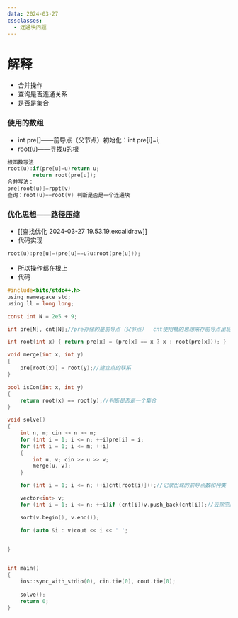 ```yaml
---
data: 2024-03-27
cssclasses:
  - 连通块问题
---
```

# 解释
- 合并操作
- 查询是否连通关系
- 是否是集合
### 使用的数组
- int pre[]——前导点（父节点）初始化：int pre[i]=i;
- root(u)——寻找u的根
```c
根函数写法
root(u):if(pre[u]=u)return u;
		return root(pre[u]);
合并写法：
pre[root(u)]=rppt(v)
查询：root(u)==root(v) 判断是否是一个连通块
```
### 优化思想——路径压缩
- [[查找优化 2024-03-27 19.53.19.excalidraw]]
- 代码实现
```c
root(u):pre[u]=(pre[u]==u?u:root(pre[u]));


```
- 所以操作都在根上
- 代码
```c
#include<bits/stdc++.h>
using namespace std;
using ll = long long;

const int N = 2e5 + 9;

int pre[N], cnt[N];//pre存储的是前导点（父节点）  cnt使用桶的思想来存前导点出现的次数

int root(int x) { return pre[x] = (pre[x] == x ? x : root(pre[x])); }

void merge(int x, int y)
{
	pre[root(x)] = root(y);//建立点的联系
}

bool isCon(int x, int y)
{
	return root(x) == root(y);//判断是否是一个集合
}

void solve()
{
	int n, m; cin >> n >> m;
	for (int i = 1; i <= n; ++i)pre[i] = i;
	for (int i = 1; i <= m; ++i)
	{
		int u, v; cin >> u >> v;
		merge(u, v);
	}

	for (int i = 1; i <= n; ++i)cnt[root(i)]++;//记录出现的前导点数和种类

	vector<int> v;
	for (int i = 1; i <= n; ++i)if (cnt[i])v.push_back(cnt[i]);//去除空的点

	sort(v.begin(), v.end());

	for (auto &i : v)cout << i << ' ';


}


int main()
{
	ios::sync_with_stdio(0), cin.tie(0), cout.tie(0);
	
	solve();
	return 0;
}

```


